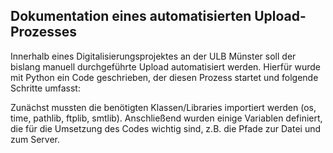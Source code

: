 ## Dokumentation eines automatisierten Upload-Prozesses

Innerhalb eines Digitalisierungsprojektes an der ULB Münster soll der bislang manuell durchgeführte Upload automatisiert werden. Hierfür wurde mit Python ein Code geschrieben, der diesen Prozess startet und folgende Schritte umfasst:

Zunächst mussten die benötigten Klassen/Libraries importiert werden (os, time, pathlib, ftplib, smtlib).
Anschließend wurden einige Variablen definiert, die für die Umsetzung des Codes wichtig sind, z.B. die Pfade zur Datei und zum Server.
